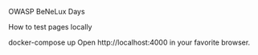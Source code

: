 OWASP BeNeLux Days

How to test pages locally

docker-compose up
Open http://localhost:4000 in your favorite browser.
